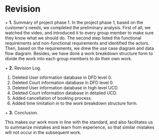 # Revision

\+ **1.** Summary of project phase 1.
In the project phase 1, based on the customer's needs, we completed the preliminary analysis. First of all, we watched the video, and introduced it to every group member to make sure they know what we should do. The second step listed the functional requirements and non-functional requirements and identified the actors. Then, based on the requirements, we drew the use case diagram and data flow diagram. Besides, we have done a work breakdown structure form to divide the work into each group members to do their own work.

\+ **2.** Revision Log.

1. Deleted User information database in DFD level 0.
2. Deleted Court information database in DFD level 0.
3. Deleted User information database in high level UCD.
4. Deleted Court information database in detailed UCD.
5. Added cancellation of booking process.
6. Added time limitation in to the work breakdown structure form.

\+ **3.** Conclusion.

This makes our work more in line with the standard, and also facilitates us to summarize mistakes and learn from experience, so that similar mistakes will not occur in the subsequent work.